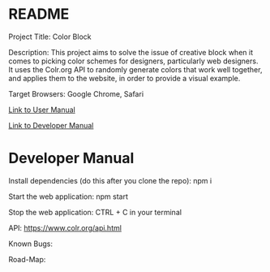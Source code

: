 # README

Project Title: Color Block

Description: This project aims to solve the issue of creative block when it comes to picking color schemes for designers, particularly web designers. It uses the Colr.org API to randomly generate colors that work well together, and applies them to the website, in order to provide a visual example.

Target Browsers: Google Chrome, Safari

[Link to User Manual](https://github.com/INST377-UMD/inst377-group-project-sierrahop/blob/main/docs/UserManual.md)

[Link to Developer Manual](https://github.com/sierrahop/inst377-group-project?tab=readme-ov-file#developer-manual)

# Developer Manual

Install dependencies (do this after you clone the repo): npm i

Start the web application: npm start

Stop the web application: CTRL + C in your terminal

API: https://www.colr.org/api.html

Known Bugs:

Road-Map:
